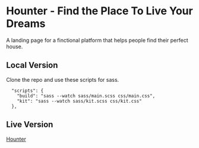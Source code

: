 # Hounter - Find the Place To Live Your Dreams

A landing page for a finctional platform that helps people find their perfect house. 

## Local Version

Clone the repo and use these scripts for sass. 

```
  "scripts": {
    "build": "sass --watch sass/main.scss css/main.css",
    "kit": "sass --watch sass/kit.scss css/kit.css"
  },
```

## Live Version

[Hounter](https://storage.googleapis.com/dhar-bucket/advanced-landing-page-main/index.html)
